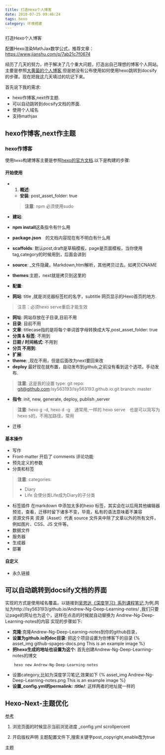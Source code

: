 ```yaml
---
title: 打造Hexo个人博客
date: 2018-07-25 09:46:24
tags: hexo
category: 环境搭建
---
```

打造Hexo个人博客
<!-- more -->
配置Hexo渲染MathJax数学公式，推荐文章：https://www.jianshu.com/p/7ab21c7f0674

经历了几天的努力，终于解决了几个重大问题，打造出自己理想的博客个人网站。主要是参照[大黄菌的个人博客](http://kyonhuang.top/),但是她没有公布使用如何使用hexo跳转到docsify的步骤。现在把我这几天填过的坑记下来。

首先说下我的需求:

* hexo作博客,next作主题.
* 可以自动跳转到docsify文档的界面.
* 使用个人域名
* 支持mathjax

## hexo作博客,next作主题

### hexo作博客
使用`hexo`构建博客主要是参照[hexo的官方文档](https://hexo.io/zh-cn/index.html).以下是构建的步骤:

#### 开始使用

* 1. **概述**: 
  * **安装**: post_asset_folder: true
  > **注意**:
  >  npm 必须使用sudo

* **建站**:
 * **npm install**这条指令有什么用
 * **package.json**　的文档内容现在有不明白有什么用
 * **scaffolds**: 默认post,draft是草稿模板，page是页面模板，当你使用tag,category的时候用到，后面会讲到
 * **source**: _文件隐藏，Markdown,html解析，其他拷贝过去。如拷贝CNAME
 * **themes**:主题，next就是拷贝到这里的

*  **配置**:
 
 * **网站**: title ,就是浏览器标签栏的名字，subtitle 网页显示的Hexo首页的地方. 
 > 注意：必须hexo serve重启才能生效

 * **网址**: 网站存放在子目录,目前不用
 * **目录**: 目前不用
 * **文章**: titlecase指的是将每个单词首字母转换成大写,post_asset_folder: true
 * **分类 & 标签**: 不用到
 * **日期 / 时间格式**: 不用到
 * **分页 不用到**:
 * **扩展**:
  * **theme**: ,现在不用，但是后面改为next要回来改
  * **deploy** 最好现在就布置，自动发布到github,之前没有看到这个选项，手动发布.
> **注意**: 这是我的设置
> type: git
> repo: git@github.com:lsy563193/lsy563193.github.io.git
> branch: master

* **指令**: init, new, generate, deploy, publish ,server
> **注意**:
> hexo g -d, hexo d -g　通常用,一样的
> hexo serve　也是可以简写为hexo s的，不用加路径，常用

* 迁移

#### 基本操作
* 写作
* Front-matter
开启了 comments 评论功能
* 预先定义的参数
* 分类和标签
> **注意**:
> categories:
> - Diary
> - Life
> 会使分类Life成为Diary的子分类

* 标签插件
在markdown 中添加太多的hexo 标签，其实会在以后用其他编辑器预览，查看，迁移时留下诸多不变，毕竟，私有的语法意味着不兼容
* 资源文件夹
资源（Asset）代表 source 文件夹中除了文章以外的所有文件，例如图片、CSS、JS 文件等。
* 数据文件
* 服务器
* 生成器
* 部署
#### 自定义
* 永久链接

## 可以自动跳转到docsify文档的界面


实现的方式是使用域名覆盖。以链接到[吴恩达《深度学习》系列课程笔记][1],为例,网址为http://lsy563193/github.io/Andrew-Ng-Deep-Learning-notes/ ,我们只要让page的网址也为这个，这样在点击的时候就自动替换为 Andrew-Ng-Deep-Learning-notes的内容
实现的步骤如下: 
* **克隆**:克隆Andrew-Ng-Deep-Learning-notes到你的github目录，
* **设置为github.io的doc目录**: 把这个项目设置为你博客下的目录
{% asset_img github-spages-docs.png This is an example image %}
* **把hexo生成的地址也设置为这个**: 首先创建Andrew-Ng-Deep-Learning-notes的博文
```
    hexo new Andrew-Ng-Deep-Learning-notes
```
 * 设置category,比如为深度学习笔记,效果如下
{% asset_img Andrew-Ng-Deep-Learning-notes.png This is an example image %}
 * **设置_config.yml的permalink: :title/**: 这样两者的地址就一样的

## Hexo-Next-主题优化
[参考](https://www.jianshu.com/p/4ef35521fee9)
1. 浏览页面的时候显示当前浏览进度
_config.yml scrollpercent
  
[1]: http://kyonhuang.top/Andrew-Ng-Deep-Learning-notes/

2. 开启版权声明
主题配置文件下,搜索关键字post_copyright,enable改为true

主题
